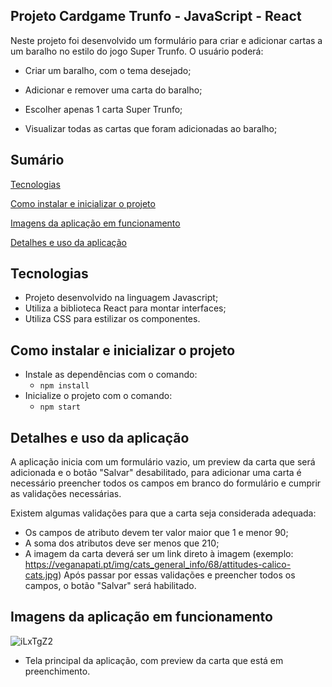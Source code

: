 
## Projeto Cardgame Trunfo - JavaScript - React

Neste projeto foi desenvolvido um formulário para criar e adicionar cartas a um baralho no estilo do jogo Super Trunfo. O usuário poderá:

  * Criar um baralho, com o tema desejado;

  * Adicionar e remover uma carta do baralho;

  * Escolher apenas 1 carta Super Trunfo;

  * Visualizar todas as cartas que foram adicionadas ao baralho;

## Sumário

[Tecnologias](#tecnologias)

[Como instalar e inicializar o projeto](#como-instalar-e-inicializar-o-projeto)

[Imagens da aplicação em funcionamento](#imagens-da-aplicação-em-funcionamento)

[Detalhes e uso da aplicação](#detalhes-e-uso-da-aplicação)

## Tecnologias

- Projeto desenvolvido na linguagem Javascript;
- Utiliza a biblioteca React para montar interfaces;
- Utiliza CSS para estilizar os componentes.

## Como instalar e inicializar o projeto

- Instale as dependências com o comando:
  - `npm install`
- Inicialize o projeto com o comando:
  - `npm start`

## Detalhes e uso da aplicação
A aplicação inicia com um formulário vazio, um preview da carta que será adicionada e o botão "Salvar" desabilitado, para adicionar uma carta é necessário preencher todos os campos em branco do formulário e cumprir as validações necessárias.

Existem algumas validações para que a carta seja considerada adequada:
- Os campos de atributo devem ter valor maior que 1 e menor 90;
- A soma dos atributos deve ser menos que 210;
- A imagem da carta deverá ser um link direto à imagem (exemplo: https://veganapati.pt/img/cats_general_info/68/attitudes-calico-cats.jpg)
Após passar por essas validações e preencher todos os campos, o botão "Salvar" será habilitado.


## Imagens da aplicação em funcionamento
![iLxTgZ2](https://user-images.githubusercontent.com/97243572/169710974-2ab3ab5c-b5b1-4efc-8e15-b8892efc638c.png)
- Tela principal da aplicação, com preview da carta que está em preenchimento.

